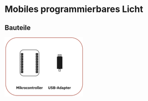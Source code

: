 # Mobiles programmierbares Licht 

## Bauteile

<img align="center" width="50%" src="Images/bauteile1.jpg">
